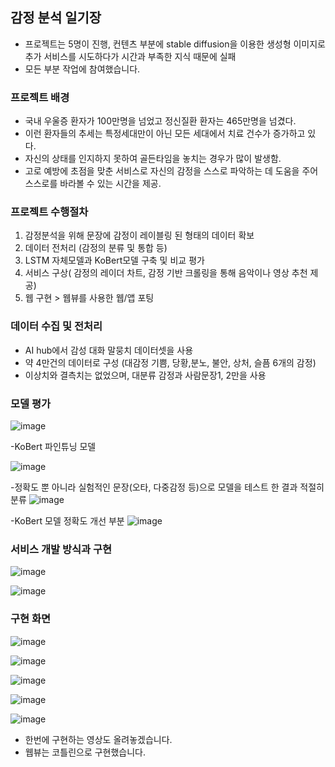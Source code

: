 ## 감정 분석 일기장 
- 프로젝트는 5명이 진행, 컨텐츠 부분에 stable diffusion을 이용한 생성형 이미지로 추가 서비스를 시도하다가 시간과 부족한 지식 때문에 실패
- 모든 부분 작업에 참여했습니다.

### 프로젝트 배경
- 국내 우울증 환자가 100만명을 넘었고 정신질환 환자는 465만명을 넘겼다.
- 이런 환자들의 추세는 특정세대만이 아닌 모든 세대에서 치료 건수가 증가하고 있다.
- 자신의 상태를 인지하지 못하여 골든타임을 놓치는 경우가 많이 발생함.
- 고로 예방에 초점을 맞춘 서비스로 자신의 감정을 스스로 파악하는 데 도움을 주어 스스로를 바라볼 수 있는 시간을 제공.

### 프로젝트 수행절차
1. 감정분석을 위해 문장에 감정이 레이블링 된 형태의 데이터 확보
2. 데이터 전처리 (감정의 분류 및 통합 등)
3. LSTM 자체모델과 KoBert모델 구축 및 비교 평가
4. 서비스 구상( 감정의 레이더 차트, 감정 기반 크롤링을 통해 음악이나 영상 추천 제공)
5. 웹 구현 > 웹뷰를 사용한 웹/앱 포팅

### 데이터 수집 및 전처리
- AI hub에서 감성 대화 말뭉치 데이터셋을 사용
- 약 4만건의 데이터로 구성 (대감정 기쁨, 당황,분노, 불안, 상처, 슬픔 6개의 감정)
- 이상치와 결측치는 없었으며, 대분류 감정과 사람문장1, 2만을 사용

### 모델 평가
![image](https://github.com/msdlml/Project-ai-diary-/assets/156978979/c8f0006e-1b30-4261-bc3d-a35c2b42bafa)

-KoBert 파인튜닝 모델

![image](https://github.com/msdlml/Project-ai-diary-/assets/156978979/6b7dde80-63f5-42d7-b339-b30ad8a8a95f)

-정확도 뿐 아니라 실험적인 문장(오타, 다중감정 등)으로 모델을 테스트 한 결과 적절히 분류
![image](https://github.com/msdlml/Project-ai-diary-/assets/156978979/82013cd5-20ab-414b-84aa-45b3a0eea4a6)

-KoBert 모델 정확도 개선 부분
![image](https://github.com/msdlml/Project-ai-diary-/assets/156978979/6c30f95d-7c35-49b8-9512-96bfdc20b186)

### 서비스 개발 방식과 구현
![image](https://github.com/msdlml/Project-ai-diary-/assets/156978979/6864d766-510b-4382-be79-d4b48d0efd07)

![image](https://github.com/msdlml/Project-ai-diary-/assets/156978979/53404381-5fb3-46ab-9d24-bcc34a23c593)

### 구현 화면
![image](https://github.com/msdlml/Project-ai-diary-/assets/156978979/c3b75b66-0a93-4625-947a-c25acf8fbdbb)

![image](https://github.com/msdlml/Project-ai-diary-/assets/156978979/775dacc6-3402-4df8-8004-ce8d75590eb4)

![image](https://github.com/msdlml/Project-ai-diary-/assets/156978979/ef1a5054-b4f3-4011-8753-5147759c66fb)

![image](https://github.com/msdlml/Project-ai-diary-/assets/156978979/1d501acc-e73f-4c89-ac74-047ff23e9b4f)

![image](https://github.com/msdlml/Project-ai-diary-/assets/156978979/74dc9a6b-dd79-42d4-b029-a88b78250bc1)

- 한번에 구현하는 영상도 올려놓겠습니다.
- 웹뷰는 코틀린으로 구현했습니다.

